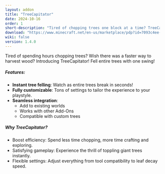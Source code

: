 ```yaml
---
layout: addon
title: "TreeCapitator"
date: 2024-10-16
order: 1
short-description: "Tired of chopping trees one block at a time? TreeCapitator brings instant forestry to Minecraft Bedrock!"
download: "https://www.minecraft.net/en-us/marketplace/pdp?id=7093c4ee-0422-421c-a2ad-95140c96a1ac"
wiki: false
version: 1.4.0
---
```


Tired of spending hours chopping trees? Wish there was a faster way to harvest wood? Introducing TreeCapitator!
Fell entire trees with one swing!

##### Features:
- **Instant tree felling**: Watch as entire trees break in seconds!
- **Fully customizable**: Tons of settings to tailor the experience to your playstyle.
- **Seamless integration**: 
  - Add to existing worlds
  - Works with other Add-Ons
  - Compatible with custom trees

##### Why TreeCapitator?
- Boost efficiency: Spend less time chopping, more time crafting and exploring.
- Satisfying gameplay: Experience the thrill of toppling giant trees instantly.
- Flexible settings: Adjust everything from tool compatibility to leaf decay speed.